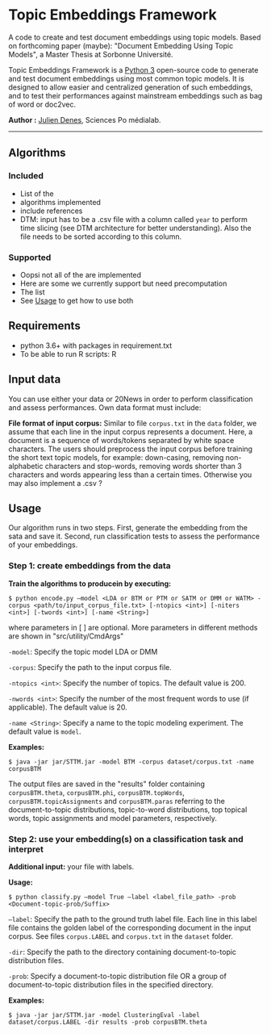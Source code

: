 # Topic Embeddings Framework
A code to create and test document embeddings using topic models. Based on forthcoming paper (maybe): "Document Embedding Using Topic Models", a Master Thesis at Sorbonne Université.

Topic Embeddings Framework is a [Python 3](https://www.python.org/downloads/) open-source code to generate and test document embeddings using most common topic models. It is designed to allow easier and centralized generation of such embeddings, and to test their performances against mainstream embeddings such as bag of word or doc2vec.

**Author :** [Julien Denes](https://github.com/jdenes/), Sciences Po médialab.

---

## Algorithms

### Included

* List of the
* algorithms implemented
* include references
* DTM: input has to be a .csv file with a column called `year` to perform time slicing (see DTM architecture for better understanding). Also the file needs to be sorted according to this column.

### Supported

* Oopsi not all of the are implemented
* Here are some we currently support but need precomputation
* The list
* See [Usage](#Usage) to get how to use both

## Requirements

* python 3.6+ with packages in requirement.txt
* To be able to run R scripts: R

## Input data

You can use either your data or 20News in order to perform classification and assess performances. Own data format must include:

**File format of input corpus:**  Similar to file `corpus.txt` in the `data` folder, we assume that each line in the input corpus represents a document. Here, a document is a sequence of words/tokens separated by white space characters. The users should preprocess the input corpus before training the short text topic models, for example: down-casing, removing non-alphabetic characters and stop-words, removing words shorter than 3 characters and words appearing less than a certain times. Otherwise you may also implement a .csv ?

## Usage

Our algorithm runs in two steps. First, generate the embedding from the sata and save it. Second, run classification tests to assess the performance of your embeddings.

### Step 1: create embeddings from the data

**Train the algorithms to producein by executing:**

	$ python encode.py –model <LDA or BTM or PTM or SATM or DMM or WATM> -corpus <path/to/input_corpus_file.txt> [-ntopics <int>] [-niters <int>] [-twords <int>] [-name <String>]

where parameters in [ ] are optional. More parameters in different methods are shown in "src/utility/CmdArgs"

`-model`: Specify the topic model LDA or DMM

`-corpus`: Specify the path to the input corpus file.

`-ntopics <int>`: Specify the number of topics. The default value is 200.

`-nwords <int>`: Specify the number of the most frequent words to use (if applicable). The default value is 20.

`-name <String>`: Specify a name to the topic modeling experiment. The default value is `model`.

**Examples:**

	$ java -jar jar/STTM.jar -model BTM -corpus dataset/corpus.txt -name corpusBTM

The output files are saved in the "results" folder containing `corpusBTM.theta`, `corpusBTM.phi`, `corpusBTM.topWords`, `corpusBTM.topicAssignments` and `corpusBTM.paras` referring to the document-to-topic distributions, topic-to-word distributions, top topical words, topic assignments and model parameters, respectively. 

### Step 2: use your embedding(s) on a classification task and interpret

**Additional input:** your file with labels.

**Usage:**

	$ python classify.py –model True –label <label_file_path> -prob <Document-topic-prob/Suffix>

`–label`: Specify the path to the ground truth label file. Each line in this label file contains the golden label of the corresponding document in the input corpus. See files `corpus.LABEL` and `corpus.txt` in the `dataset` folder.

`-dir`: Specify the path to the directory containing document-to-topic distribution files.

`-prob`: Specify a document-to-topic distribution file OR a group of document-to-topic distribution files in the specified directory.

**Examples:**

	$ java -jar jar/STTM.jar -model ClusteringEval -label dataset/corpus.LABEL -dir results -prob corpusBTM.theta
